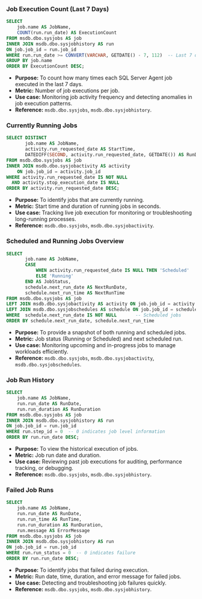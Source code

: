 ### Job Execution Count (Last 7 Days)
```sql
SELECT 
	job.name AS JobName,
	COUNT(run.run_date) AS ExecutionCount
FROM msdb.dbo.sysjobs AS job
INNER JOIN msdb.dbo.sysjobhistory AS run
ON job.job_id = run.job_id
WHERE run.run_date >= CONVERT(VARCHAR, GETDATE() - 7, 112)  -- Last 7 days
GROUP BY job.name
ORDER BY ExecutionCount DESC;
```
* **Purpose:** To count how many times each SQL Server Agent job executed in the last 7 days.
* **Metric:** Number of job executions per job.
* **Use case:** Monitoring job activity frequency and detecting anomalies in job execution patterns.
* **Reference:** `msdb.dbo.sysjobs`, `msdb.dbo.sysjobhistory`.

### Currently Running Jobs
```sql
SELECT DISTINCT 
       job.name AS JobName,
       activity.run_requested_date AS StartTime,
       DATEDIFF(SECOND, activity.run_requested_date, GETDATE()) AS RunDurationSeconds
FROM msdb.dbo.sysjobs AS job
INNER JOIN msdb.dbo.sysjobactivity AS activity
    ON job.job_id = activity.job_id
WHERE activity.run_requested_date IS NOT NULL
  AND activity.stop_execution_date IS NULL
ORDER BY activity.run_requested_date DESC;
```
* **Purpose:** To identify jobs that are currently running.
* **Metric:** Start time and duration of running jobs in seconds.
* **Use case:** Tracking live job execution for monitoring or troubleshooting long-running processes.
* **Reference:** `msdb.dbo.sysjobs`, `msdb.dbo.sysjobactivity`.

### Scheduled and Running Jobs Overview
```sql
SELECT
       job.name AS JobName,
       CASE
           WHEN activity.run_requested_date IS NULL THEN 'Scheduled'
           ELSE 'Running'
       END AS JobStatus,
       schedule.next_run_date AS NextRunDate,
       schedule.next_run_time AS NextRunTime
FROM msdb.dbo.sysjobs AS job
LEFT JOIN msdb.dbo.sysjobactivity AS activity ON job.job_id = activity.job_id
LEFT JOIN msdb.dbo.sysjobschedules AS schedule ON job.job_id = schedule.job_id
WHERE  schedule.next_run_date IS NOT NULL       -- Scheduled jobs
ORDER BY schedule.next_run_date, schedule.next_run_time
```
* **Purpose:** To provide a snapshot of both running and scheduled jobs.
* **Metric:** Job status (Running or Scheduled) and next scheduled run.
* **Use case:** Monitoring upcoming and in-progress jobs to manage workloads efficiently.
* **Reference:** `msdb.dbo.sysjobs`, `msdb.dbo.sysjobactivity`, `msdb.dbo.sysjobschedules`.

### Job Run History
```sql
SELECT 
	job.name AS JobName,
	run.run_date AS RunDate,
	run.run_duration AS RunDuration
FROM msdb.dbo.sysjobs AS job
INNER JOIN msdb.dbo.sysjobhistory AS run
ON job.job_id = run.job_id
WHERE run.step_id = 0  -- 0 indicates job level information
ORDER BY run.run_date DESC;
```
* **Purpose:** To view the historical execution of jobs.
* **Metric:** Job run date and duration.
* **Use case:** Reviewing past job executions for auditing, performance tracking, or debugging.
* **Reference:** `msdb.dbo.sysjobs`, `msdb.dbo.sysjobhistory`.

### Failed Job Runs
```sql
SELECT 
    job.name AS JobName,
    run.run_date AS RunDate,
    run.run_time AS RunTime,
    run.run_duration AS RunDuration,
    run.message AS ErrorMessage
FROM msdb.dbo.sysjobs AS job
INNER JOIN msdb.dbo.sysjobhistory AS run
ON job.job_id = run.job_id
WHERE run.run_status = 0  -- 0 indicates failure
ORDER BY run.run_date DESC;
```
* **Purpose:** To identify jobs that failed during execution.
* **Metric:** Run date, time, duration, and error message for failed jobs.
* **Use case:** Detecting and troubleshooting job failures quickly.
* **Reference:** `msdb.dbo.sysjobs`, `msdb.dbo.sysjobhistory`.